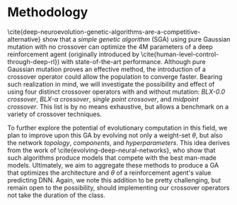 # Methodology

\cite{deep-neuroevolution-genetic-algorithms-are-a-competitive-alternative}
show that a _simple genetic algorithm_ (SGA) using pure Gaussian mutation with
no crossover can optimize the 4M parameters of a deep reinforcement agent
(originally introduced by \cite{human-level-control-through-deep-rl}) with
state-of-the-art performance. Although pure Gaussian mutation proves an
effective method, the introduction of a crossover operator could allow the
population to converge faster. Bearing such realization in mind, we will
investigate the possibility and effect of using four distinct crossover
operators with and without mutation: _BLX-0.0 crossover_,
_BLX-$\alpha$ crossover_, _single point crossover_, and _midpoint crossover_.
This list is by no means exhaustive, but allows a benchmark on a variety of
crossover techniques.

To further explore the potential of evolutionary computation in this field, we
plan to improve upon this GA by evolving not only a weight-set $\theta$, but
also the network _topology_, _components_, and _hyperparameters_. This idea
derives from the work of \cite{evolving-deep-neural-networks}, who show that
such algorithms produce models that compete with the best man-made models.
Ultimately, we aim to aggregate these methods to produce a GA that optimizes
the architecture and $\theta$ of a reinforcement agent's value predicting DNN.
Again, we note this addition to be pretty challenging, but remain open to the
possibility, should implementing our crossover operators not take the duration
of the class.
